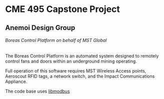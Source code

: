 # CME 495 Capstone Project
## Anemoi Design Group
###### Boreas Control Platform on behalf of MST Global

The Boreas Control Platform is an automated system designed to remotely control fans and doors within an underground mining operating.

Full operation of this software requires MST Wireless Access points, Aeroscout RFID tags, a network switch, and the Impact Communications Appliance.

The code base uses [libmodbus](https://github.com/stephane/libmodbus.git)

